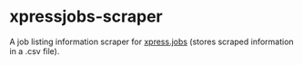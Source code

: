 # xpressjobs-scraper
A job listing information scraper for [xpress.jobs](https://xpress.jobs/) (stores scraped information in a .csv file).
